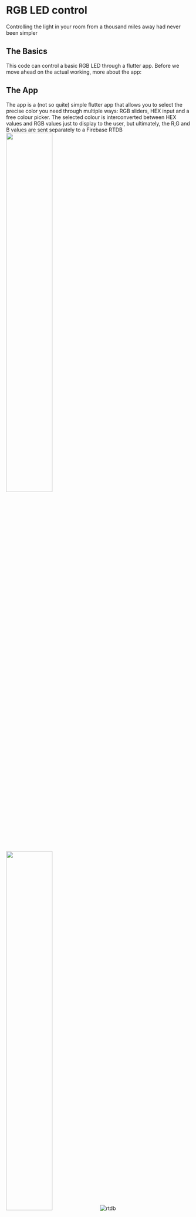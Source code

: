 # RGB LED control 

Controlling the light in your room from a thousand miles away had never been simpler

## The Basics

This code can control a basic RGB LED through a flutter app. Before we move ahead on the actual working, more about the app:

## The App
The app is a (not so quite) simple flutter app that allows you to select the precise color you need through multiple ways: RGB sliders, HEX input and a free colour picker. 
The selected colour is interconverted between HEX values and RGB values just to display to the user, but ultimately, the R,G and B values are sent separately to a Firebase RTDB
<img src="https://user-images.githubusercontent.com/78027544/142406477-fd09d536-315a-4aa1-b300-5588b7eb2781.jpg" width="50%" height="50%">
<img src="https://user-images.githubusercontent.com/78027544/142406499-6507093c-501a-4488-a420-61b832dda95b.jpg" width="50%" height="50%">
![rtdb](https://user-images.githubusercontent.com/78027544/142406822-838960b0-c7a2-49b3-8807-3d809f018955.jpg)

And that's about the functionality of the app. Moving on to the hardware
## The hardware
The microcontroller used here is the NodeMCU ESP8266. After this, I had to wire it up to the RTDB and pull the RGB values. Once we pulled the raw values, we can simply command the respective GPIO pins of the NodeMCU to write the respective analog RGB values.



https://user-images.githubusercontent.com/78027544/142407165-dde7501a-293f-49de-98f3-f9502b08b082.mp4



General note: 
The .ino file that was loaded onto the Node is available in the folder RGBcontrol
